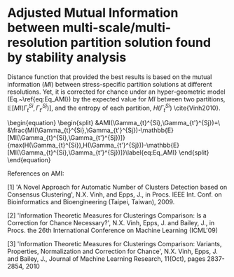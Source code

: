
Adjusted Mutual Information between multi-scale/multi-resolution partition solution found by stability analysis
===============================================================================================================

Distance function that provided the best results is based on the mutual information ($MI$) between stress-specific partition solutions at different resolutions. Yet, it is corrected for chance under an hyper-geometric model (Eq.~\ref{eq:Eq_AMI}) by the expected value for $MI$ between two partitions, $\mathbb{E}[MI(\Gamma_{t}^{Si},\Gamma_{t'}^{Sj})]$, and the entropy of each partition, $H(\Gamma_{t}^{Si})$ \cite{Vinh2010}.

\begin{equation}
\begin{split}
&AMI(\Gamma_{t}^{Si},\Gamma_{t'}^{Sj})=\\
&\frac{MI(\Gamma_{t}^{Si},\Gamma_{t'}^{Sj})-\mathbb{E}[MI(\Gamma_{t}^{Si},\Gamma_{t'}^{Sj})]}{max(H(\Gamma_{t}^{Si}),H(\Gamma_{t'}^{Sj}))-\mathbb{E}[MI(\Gamma_{t}^{Si},\Gamma_{t'}^{Sj})]}\label{eq:Eq_AMI}
\end{split}
\end{equation} 

References on AMI:

[1] 'A Novel Approach for Automatic Number of Clusters Detection based on Consensus Clustering', N.X. Vinh, and Epps, J., in Procs. IEEE Int. Conf. on Bioinformatics and Bioengineering (Taipei, Taiwan), 2009.

[2] 'Information Theoretic Measures for Clusterings Comparison: Is a Correction for Chance Necessary?', N.X. Vinh, Epps, J. and Bailey, J., in Procs. the 26th International Conference on Machine Learning (ICML'09)

[3] 'Information Theoretic Measures for Clusterings Comparison: Variants, Properties, Normalization and Correction for Chance', N.X. Vinh, Epps, J. and Bailey, J., Journal of Machine Learning Research, 11(Oct), pages 2837-2854, 2010
